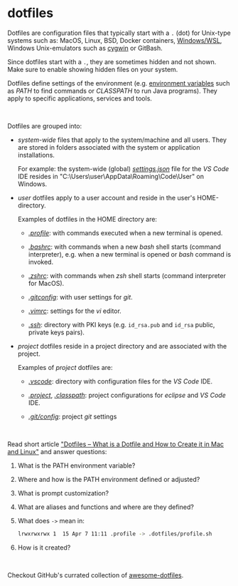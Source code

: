 # dotfiles

Dotfiles are configuration files that typically start with a `.` (dot) for
Unix-type systems such as: MacOS, Linux, BSD, Docker containers,
[Windows/WSL](https://learn.microsoft.com/en-us/windows/wsl/about),
Windows Unix-emulators such as
[cygwin](https://www.cygwin.com/) or GitBash.

Since dotfiles start with a `.`, they are sometimes hidden and not shown.
Make sure to enable showing hidden files on your system.

Dotfiles define settings of the environment (e.g.
[environment variables](https://opensource.com/article/19/8/what-are-environment-variables)
such as *PATH* to find commands or *CLASSPATH* to run Java programs).
They apply to specific applications, services and tools.


&nbsp;

Dotfiles are grouped into:

 - *system-wide* files that apply to the system/machine and all users.
    They are stored in folders associated with the system or application
    installations.

    For example: the system-wide (global)
    [*settings.json*]()
    file for the *VS Code* IDE resides in "C:\Users\user\AppData\Roaming\Code\User"
    on Windows.

 - *user* dotfiles apply to a user account and reside in the user's HOME-directory.

    Examples of dotfiles in the HOME directory are:

    - [*.profile*]():
        with commands executed when a new terminal is opened.
    
    - [*.bashrc*]():
        with commands when a new *bash* shell starts (command interpreter),
        e.g. when a new terminal is opened or *bash* command is invoked.

    - [*.zshrc*]():
        with commands when *zsh* shell starts (command interpreter for MacOS).

    - [*.gitconfig*]():
        with user settings for *git*.

    - [*.vimrc*]():
        settings for the *vi* editor.

    - [*.ssh*]():
        directory with PKI keys (e.g. `id_rsa.pub` and `id_rsa` public, private
        keys pairs).

 - *project* dotfiles reside in a project directory and are associated with the
    project.

    Examples of *project* dotfiles are:

    - [*.vscode*]():
        directory with configuration files for the *VS Code* IDE.

    - [*.project*](), [*.classpath*]():
        project configurations for *eclipse* and *VS Code* IDE.

    - [*.git/config*]():
        project *git* settings


&nbsp;

Read short article ["Dotfiles – What is a Dotfile and How to Create it in Mac and Linux"](https://www.freecodecamp.org/news/dotfiles-what-is-a-dot-file-and-how-to-create-it-in-mac-and-linux/)
and answer questions:

1. What is the PATH environment variable?

1. Where and how is the PATH environment defined or adjusted?

1. What is prompt customization?

1. What are aliases and functions and where are they defined?

1. What does `->` mean in:
    ```sh
    lrwxrwxrwx 1  15 Apr 7 11:11 .profile -> .dotfiles/profile.sh
    ```

1. How is it created?


&nbsp;

Checkout GitHub's currated collection of
[awesome-dotfiles](https://github.com/webpro/awesome-dotfiles).
